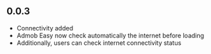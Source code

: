 ## 0.0.3

* Connectivity added
* Admob Easy now check automatically the internet before loading
* Additionally, users can check internet connectivity status
